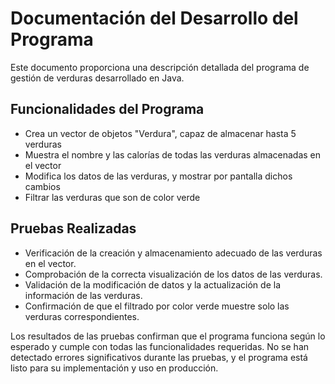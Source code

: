 # Documentación del Desarrollo del Programa

Este documento proporciona una descripción detallada del programa de gestión de verduras desarrollado en Java.

## Funcionalidades del Programa

- Crea un vector de objetos "Verdura", capaz de almacenar hasta 5 verduras
- Muestra el nombre y las calorías de todas las verduras almacenadas en el vector
- Modifica los datos de las verduras, y mostrar por pantalla dichos cambios
- Filtrar las verduras que son de color verde

## Pruebas Realizadas

- Verificación de la creación y almacenamiento adecuado de las verduras en el vector.
- Comprobación de la correcta visualización de los datos de las verduras.
- Validación de la modificación de datos y la actualización de la información de las verduras.
- Confirmación de que el filtrado por color verde muestre solo las verduras correspondientes.

Los resultados de las pruebas confirman que el programa funciona según lo esperado y cumple con todas las funcionalidades requeridas. No se han detectado errores significativos durante las pruebas, y el programa está listo para su implementación y uso en producción.
